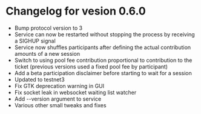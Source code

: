 # Changelog for vesion 0.6.0

- Bump protocol version to 3
- Service can now be restarted without stopping the process by receiving a
SIGHUP signal
- Service now shuffles participants after defining the actual contribution
amounts of a new session
- Switch to using pool fee contribution proportional to contribution to the
ticket (previous versions used a fixed pool fee by participant)
- Add a beta participation disclaimer before starting to wait for a session
- Updated to testnet3
- Fix GTK deprecation warning in GUI
- Fix socket leak in websocket waiting list watcher
- Add --version argument to service
- Various other small tweaks and fixes
